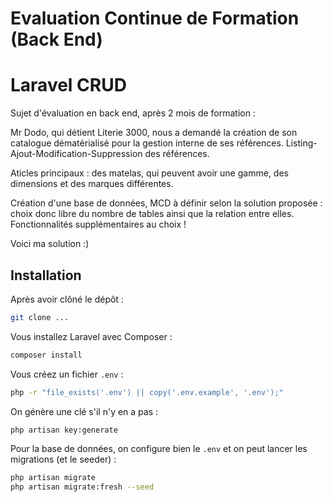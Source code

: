 # Evaluation Continue de Formation (Back End)

# Laravel CRUD 

Sujet d'évaluation en back end, après 2 mois de formation :

Mr Dodo, qui détient Literie 3000, nous a demandé la création de son catalogue dématérialisé pour la gestion interne de ses références.
Listing-Ajout-Modification-Suppression des références.

Aticles principaux : des matelas, qui peuvent avoir une gamme, des dimensions et des marques différentes.

Création d'une base de données, MCD à définir selon la solution proposée : choix donc libre du nombre de tables ainsi que la relation entre elles. 
Fonctionnalités supplémentaires au choix !

Voici ma solution :)

## Installation

Après avoir clôné le dépôt :

```bash
git clone ...
```

Vous installez Laravel avec Composer :

```bash
composer install
```

Vous créez un fichier `.env` :

```bash
php -r "file_exists('.env') || copy('.env.example', '.env');"
```

On génère une clé s'il n'y en a pas :

```bash
php artisan key:generate
```

Pour la base de données, on configure bien le `.env` et on peut lancer les migrations (et le seeder) :

```bash
php artisan migrate
php artisan migrate:fresh --seed
```


